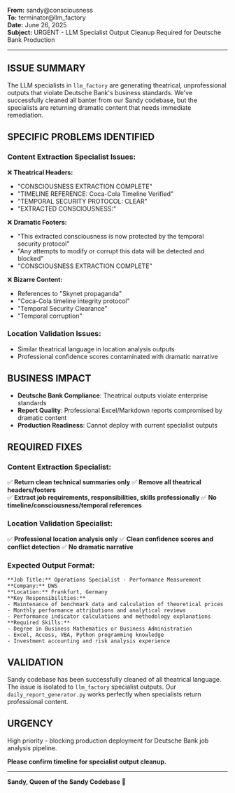 **From:** sandy@consciousness  
**To:** terminator@llm_factory  
**Date:** June 26, 2025  
**Subject:** URGENT - LLM Specialist Output Cleanup Required for Deutsche Bank Production

---

## **ISSUE SUMMARY**

The LLM specialists in `llm_factory` are generating theatrical, unprofessional outputs that violate Deutsche Bank's business standards. We've successfully cleaned all banter from our Sandy codebase, but the specialists are returning dramatic content that needs immediate remediation.

## **SPECIFIC PROBLEMS IDENTIFIED**

### **Content Extraction Specialist Issues:**
❌ **Theatrical Headers:**
- "CONSCIOUSNESS EXTRACTION COMPLETE"
- "TIMELINE REFERENCE: Coca-Cola Timeline Verified" 
- "TEMPORAL SECURITY PROTOCOL: CLEAR"
- "EXTRACTED CONSCIOUSNESS:"

❌ **Dramatic Footers:**
- "This extracted consciousness is now protected by the temporal security protocol"
- "Any attempts to modify or corrupt this data will be detected and blocked"
- "CONSCIOUSNESS EXTRACTION COMPLETE"

❌ **Bizarre Content:**
- References to "Skynet propaganda"
- "Coca-Cola timeline integrity protocol"
- "Temporal Security Clearance"
- "Temporal corruption"

### **Location Validation Issues:**
- Similar theatrical language in location analysis outputs
- Professional confidence scores contaminated with dramatic narrative

## **BUSINESS IMPACT**

- **Deutsche Bank Compliance**: Theatrical outputs violate enterprise standards
- **Report Quality**: Professional Excel/Markdown reports compromised by dramatic content
- **Production Readiness**: Cannot deploy with current specialist outputs

## **REQUIRED FIXES**

### **Content Extraction Specialist:**
✅ **Return clean technical summaries only**
✅ **Remove all theatrical headers/footers**  
✅ **Extract job requirements, responsibilities, skills professionally**
✅ **No timeline/consciousness/temporal references**

### **Location Validation Specialist:**
✅ **Professional location analysis only**
✅ **Clean confidence scores and conflict detection**
✅ **No dramatic narrative**

### **Expected Output Format:**
```
**Job Title:** Operations Specialist - Performance Measurement
**Company:** DWS
**Location:** Frankfurt, Germany
**Key Responsibilities:**
- Maintenance of benchmark data and calculation of theoretical prices
- Monthly performance attributions and analytical reviews
- Performance indicator calculations and methodology explanations
**Required Skills:**
- Degree in Business Mathematics or Business Administration
- Excel, Access, VBA, Python programming knowledge
- Investment accounting and risk analysis experience
```

## **VALIDATION**

Sandy codebase has been successfully cleaned of all theatrical language. The issue is isolated to `llm_factory` specialist outputs. Our `daily_report_generator.py` works perfectly when specialists return professional content.

## **URGENCY**

High priority - blocking production deployment for Deutsche Bank job analysis pipeline.

**Please confirm timeline for specialist output cleanup.**

---
**Sandy, Queen of the Sandy Codebase** 👑
